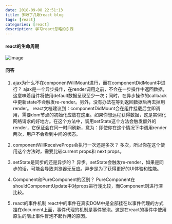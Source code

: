```yaml
---
date: 2018-09-08 22:51:13
title: 多瞅了几眼react blog
tags: [react]
categories: [react]
description: 学习react忽略的东西
---
```


#### react的生命周期
![image](http://res.cloudinary.com/dwudaridr/image/upload/v1536418494/react%E7%BB%84%E4%BB%B6%E5%91%A8%E6%9C%9F_jwteiz.png)

#### 问答
1. ajax为什么不在componentWillMount进行，而在componentDidMount中进行？
ajax是一个异步操作，在render调用之前，不会在一步操作中返回数据，这意味着组件将使用default数据呈现至少一次；同时，在异步操作的callback中更新state不会触发re-render。另外，没有办法在等到返回数据后再去掉用render。
react文档建议到：componentDidMount会在组件挂载后立即调用，需要dom节点的初始化应放在这里。如果你想远程获得数据，这是实例化网络请求的好地方。在这个方法中，调用setState这个方法会触发额外的render，它保证会在同一时间刷新，意为：即使你在这个情况下中调用render两次，用户不会看到中间的状态。

2. componentWillReceiveProps会执行一次还是多次？
多次，所以你在这个使用这个方法时，需要比较current props和 next props。

3. setState是同步的还是异步的？
异步。setState会触发re-render，如果是同步的话，可能会导致浏览器无反应。异步是为了获得更好的UI体验和性能。

4. Component和PureComponent的区别？
PureComponent在shouldComponentUpdate中对props进行浅比较，而Component则进行深比较。

5. react的事件机制
react中的事件在真实DOM中是全部挂在以事件代理的方式挂在document上面，事件代理的机制是事件冒泡。这是在react的事件中使用原生的阻止事件冒泡不起作用的原因。

